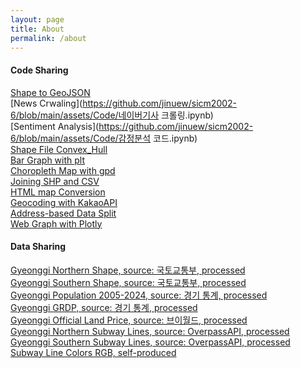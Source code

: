 ```yaml
---
layout: page
title: About
permalink: /about
---
```


#### Code Sharing

[Shape to GeoJSON](https://github.com/jinuew/sicm2002-6/blob/main/assets/Code/Shape_to_GeoJSON.ipynb)<br>
[News Crwaling](https://github.com/jinuew/sicm2002-6/blob/main/assets/Code/네이버기사 크롤링.ipynb)<br>
[Sentiment Analysis](https://github.com/jinuew/sicm2002-6/blob/main/assets/Code/감정분석 코드.ipynb)<br>
[Shape File Convex_Hull](https://github.com/jinuew/sicm2002-6/blob/main/assets/Code/Convex_Hull.ipynb)<br>
[Bar Graph with plt](https://github.com/jinuew/sicm2002-6/blob/main/assets/Code/GRDP.ipynb)<br>
[Choropleth Map with gpd](https://github.com/jinuew/sicm2002-6/blob/main/assets/Code/GRDP단계구분도.ipynb)<br>
[Joining SHP and CSV](https://github.com/jinuew/sicm2002-6/blob/main/assets/Code/shp와csv조인.ipynb)<br>
[HTML map Conversion](https://github.com/jinuew/sicm2002-6/blob/main/assets/Code/Geojson_to_html.ipynb)<br>
[Geocoding with KakaoAPI](https://github.com/jinuew/sicm2002-6/blob/main/assets/Code/지오코딩.ipynb)<br>
[Address-based Data Split](https://github.com/jinuew/sicm2002-6/blob/main/assets/Code/주소기반데이터분할.ipynb)<br>
[Web Graph with Plotly](https://github.com/jinuew/sicm2002-6/blob/main/assets/Code/플롯틀리.ipynb)<br>

#### Data Sharing

[Gyeonggi Northern Shape, source: 국토교통부, processed](https://github.com/jinuew/sicm2002-6/raw/main/assets/Data/경기북도4326.zip)<br>
[Gyeonggi Southern Shape, source: 국토교통부, processed](https://github.com/jinuew/sicm2002-6/raw/main/assets/Data/경기남도4326.zip)<br>
[Gyeonggi Population 2005-2024, source: 경기 통계, processed](https://github.com/jinuew/sicm2002-6/raw/main/assets/Data/gyeonggi_pop.xlsx)<br>
[Gyeonggi GRDP, source: 경기 통계, processed](https://github.com/jinuew/sicm2002-6/raw/main/assets/Data/경기도GRDP.xlsx)<br>
[Gyeonggi Official Land Price, source: 브이월드, processed](https://github.com/jinuew/sicm2002-6/raw/main/assets/Data/공시지가.zip)<br>
[Gyeonggi Northern Subway Lines, source: OverpassAPI, processed](https://github.com/jinuew/sicm2002-6/raw/main/assets/Data/north_subway.geojson)<br>
[Gyeonggi Southern Subway Lines, source: OverpassAPI, processed](https://github.com/jinuew/sicm2002-6/raw/main/assets/Data/south_subway.geojson)<br>
[Subway Line Colors RGB, self-produced](https://github.com/jinuew/sicm2002-6/raw/main/assets/Data/subway_color.csv)<br>





